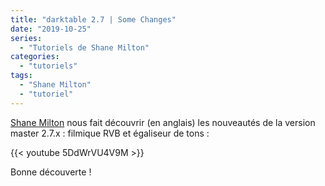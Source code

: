 ```yaml
---
title: "darktable 2.7 | Some Changes"
date: "2019-10-25"
series:
  - "Tutoriels de Shane Milton"
categories: 
  - "tutoriels"
tags: 
  - "Shane Milton"
  - "tutoriel"
---
```


[Shane Milton](https://www.youtube.com/channel/UC9Xdl6CglNwxCZqvwKuE9TA) nous fait découvrir (en anglais) les nouveautés de la version master 2.7.x : filmique RVB et égaliseur de tons : 

{{< youtube 5DdWrVU4V9M >}}

Bonne découverte !
